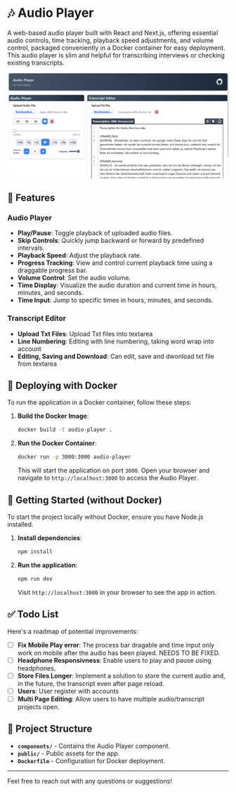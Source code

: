 # 🎶 Audio Player

A web-based audio player built with React and Next.js, offering essential audio controls, time tracking, playback speed adjustments, and volume control, packaged conveniently in a Docker container for easy deployment.
This audio player is slim and helpful for transcribing interviews or checking existing transcripts.

![TextArea Editor Screenshot](/public/example.png)

## 📜 Features

### Audio Player
- **Play/Pause**: Toggle playback of uploaded audio files.
- **Skip Controls**: Quickly jump backward or forward by predefined intervals.
- **Playback Speed**: Adjust the playback rate.
- **Progress Tracking**: View and control current playback time using a draggable progress bar.
- **Volume Control**: Set the audio volume.
- **Time Display**: Visualize the audio duration and current time in hours, minutes, and seconds.
- **Time Input**: Jump to specific times in hours, minutes, and seconds.

### Transcript Editor
- **Upload Txt Files**: Upload Txt files into textarea 
- **Line Numbering**: Editing with line numbering, taking word wrap into account
- **Editing, Saving and Download**: Can edit, save and dwonload txt file from textarea 

## 🐳 Deploying with Docker

To run the application in a Docker container, follow these steps:

1. **Build the Docker Image**:
    ```bash
    docker build -t audio-player .
    ```

2. **Run the Docker Container**:
    ```bash
    docker run -p 3000:3000 audio-player
    ```

   This will start the application on port `3000`. Open your browser and navigate to `http://localhost:3000` to access the Audio Player.

## 🚀 Getting Started (without Docker)

To start the project locally without Docker, ensure you have Node.js installed.

1. **Install dependencies**:
    ```bash
    npm install
    ```

2. **Run the application**:
    ```bash
    npm run dev
    ```

   Visit `http://localhost:3000` in your browser to see the app in action.

## ✅ Todo List

Here's a roadmap of potential improvements:

- [ ] **Fix Mobile Play error**: The process bar dragable and time input only work on mobile after the audio has been played. NEEDS TO BE FIXED.
- [ ] **Headphone Responsivness**: Enable users to play and pause using headphones.
- [ ] **Store Files Longer**: Implement a solution to store the current audio and, in the future, the transcript even after page reload.
- [ ] **Users**: User register with accounts
- [ ] **Multi Page Editing**: Allow users to have multiple audio/transcript projects open. 

## 📂 Project Structure

- **`components/`** - Contains the Audio Player component.
- **`public/`** - Public assets for the app.
- **`Dockerfile`** - Configuration for Docker deployment.

---

Feel free to reach out with any questions or suggestions!
